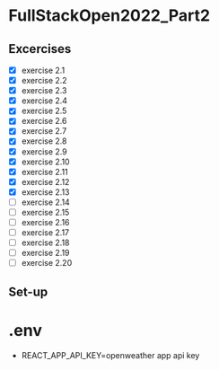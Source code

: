 # FullStackOpen2022_Part2

## Excercises
- [x] exercise 2.1
- [x] exercise 2.2
- [x] exercise 2.3
- [x] exercise 2.4
- [x] exercise 2.5
- [x] exercise 2.6
- [x] exercise 2.7
- [x] exercise 2.8
- [x] exercise 2.9
- [x] exercise 2.10
- [x] exercise 2.11
- [x] exercise 2.12
- [x] exercise 2.13
- [ ] exercise 2.14
- [ ] exercise 2.15
- [ ] exercise 2.16
- [ ] exercise 2.17
- [ ] exercise 2.18
- [ ] exercise 2.19
- [ ] exercise 2.20

## Set-up
# .env
- REACT_APP_API_KEY=openweather app api key